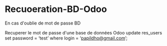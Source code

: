# Recuoeration-BD-Odoo
En cas d'oublie de mot de passe BD 


Recuperer le mot de passe d'une base de données Odoo 
update res_users set password = ‘test’ where login = ‘papildho@gmail.com’;
